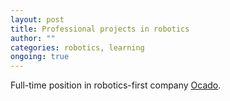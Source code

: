 ```yaml
---
layout: post
title: Professional projects in robotics
author: ""
categories: robotics, learning
ongoing: true
---
```


Full-time position in robotics-first company [Ocado](https://www.ocadogroup.com/technology/technology-pioneers/).